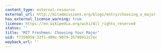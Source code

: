 ```yaml
---
content_type: external-resource
external_url: http://mitadmissions.org/blogs/entry/choosing_a_major
has_external_license_warning: true
license: https://en.wikipedia.org/wiki/All_rights_reserved
status: ''
title: 'MIT Freshmen: Choosing Your Major'
uid: f7358058-32f1-489c-9079-35798912c7ec
wayback_url: ''
---
```

